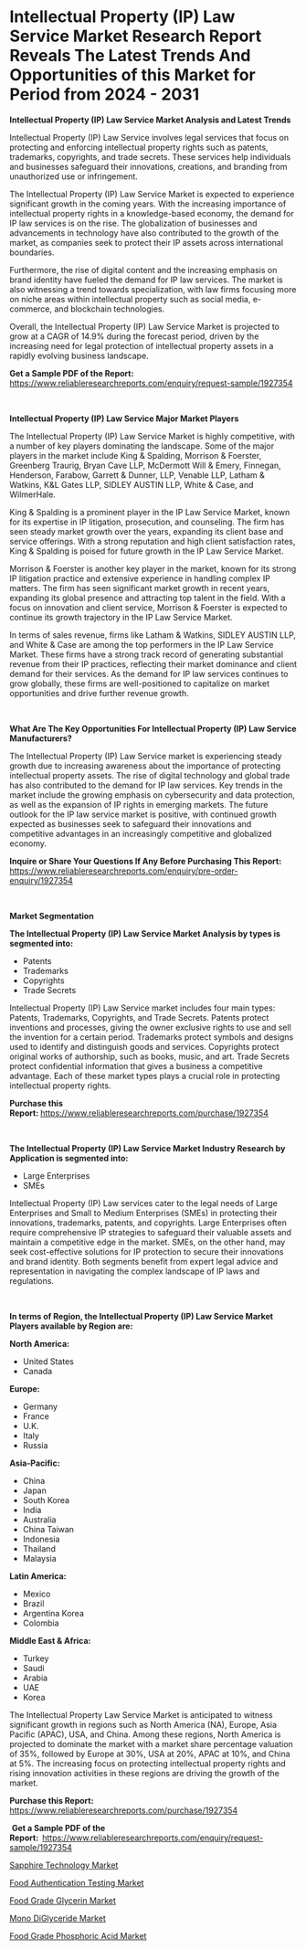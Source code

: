 <p><h1>Intellectual Property (IP) Law Service Market Research Report Reveals The Latest Trends And Opportunities of this Market for Period from 2024 - 2031</h1></p><p><strong>Intellectual Property (IP) Law Service Market Analysis and Latest Trends</strong></p>
<p><p>Intellectual Property (IP) Law Service involves legal services that focus on protecting and enforcing intellectual property rights such as patents, trademarks, copyrights, and trade secrets. These services help individuals and businesses safeguard their innovations, creations, and branding from unauthorized use or infringement.</p><p>The Intellectual Property (IP) Law Service Market is expected to experience significant growth in the coming years. With the increasing importance of intellectual property rights in a knowledge-based economy, the demand for IP law services is on the rise. The globalization of businesses and advancements in technology have also contributed to the growth of the market, as companies seek to protect their IP assets across international boundaries.</p><p>Furthermore, the rise of digital content and the increasing emphasis on brand identity have fueled the demand for IP law services. The market is also witnessing a trend towards specialization, with law firms focusing more on niche areas within intellectual property such as social media, e-commerce, and blockchain technologies.</p><p>Overall, the Intellectual Property (IP) Law Service Market is projected to grow at a CAGR of 14.9% during the forecast period, driven by the increasing need for legal protection of intellectual property assets in a rapidly evolving business landscape.</p></p>
<p><strong>Get a Sample PDF of the Report:&nbsp;</strong> <a href="https://www.reliableresearchreports.com/enquiry/request-sample/1927354">https://www.reliableresearchreports.com/enquiry/request-sample/1927354</a></p>
<p>&nbsp;</p>
<p><strong>Intellectual Property (IP) Law Service Major Market Players</strong></p>
<p><p>The Intellectual Property (IP) Law Service Market is highly competitive, with a number of key players dominating the landscape. Some of the major players in the market include King & Spalding, Morrison & Foerster, Greenberg Traurig, Bryan Cave LLP, McDermott Will & Emery, Finnegan, Henderson, Farabow, Garrett & Dunner, LLP, Venable LLP, Latham & Watkins, K&L Gates LLP, SIDLEY AUSTIN LLP, White & Case, and WilmerHale.</p><p>King & Spalding is a prominent player in the IP Law Service Market, known for its expertise in IP litigation, prosecution, and counseling. The firm has seen steady market growth over the years, expanding its client base and service offerings. With a strong reputation and high client satisfaction rates, King & Spalding is poised for future growth in the IP Law Service Market.</p><p>Morrison & Foerster is another key player in the market, known for its strong IP litigation practice and extensive experience in handling complex IP matters. The firm has seen significant market growth in recent years, expanding its global presence and attracting top talent in the field. With a focus on innovation and client service, Morrison & Foerster is expected to continue its growth trajectory in the IP Law Service Market.</p><p>In terms of sales revenue, firms like Latham & Watkins, SIDLEY AUSTIN LLP, and White & Case are among the top performers in the IP Law Service Market. These firms have a strong track record of generating substantial revenue from their IP practices, reflecting their market dominance and client demand for their services. As the demand for IP law services continues to grow globally, these firms are well-positioned to capitalize on market opportunities and drive further revenue growth.</p></p>
<p>&nbsp;</p>
<p><strong>What Are The Key Opportunities For Intellectual Property (IP) Law Service Manufacturers?</strong></p>
<p><p>The Intellectual Property (IP) Law Service market is experiencing steady growth due to increasing awareness about the importance of protecting intellectual property assets. The rise of digital technology and global trade has also contributed to the demand for IP law services. Key trends in the market include the growing emphasis on cybersecurity and data protection, as well as the expansion of IP rights in emerging markets. The future outlook for the IP law service market is positive, with continued growth expected as businesses seek to safeguard their innovations and competitive advantages in an increasingly competitive and globalized economy.</p></p>
<p><strong>Inquire or Share Your Questions If Any Before Purchasing This Report:</strong> <a href="https://www.reliableresearchreports.com/enquiry/pre-order-enquiry/1927354">https://www.reliableresearchreports.com/enquiry/pre-order-enquiry/1927354</a></p>
<p>&nbsp;</p>
<p><strong>Market Segmentation</strong></p>
<p><strong>The Intellectual Property (IP) Law Service Market Analysis by types is segmented into:</strong></p>
<p><ul><li>Patents</li><li>Trademarks</li><li>Copyrights</li><li>Trade Secrets</li></ul></p>
<p><p>Intellectual Property (IP) Law Service market includes four main types: Patents, Trademarks, Copyrights, and Trade Secrets. Patents protect inventions and processes, giving the owner exclusive rights to use and sell the invention for a certain period. Trademarks protect symbols and designs used to identify and distinguish goods and services. Copyrights protect original works of authorship, such as books, music, and art. Trade Secrets protect confidential information that gives a business a competitive advantage. Each of these market types plays a crucial role in protecting intellectual property rights.</p></p>
<p><strong>Purchase this Report:&nbsp;</strong><a href="https://www.reliableresearchreports.com/purchase/1927354">https://www.reliableresearchreports.com/purchase/1927354</a></p>
<p>&nbsp;</p>
<p><strong>The Intellectual Property (IP) Law Service Market Industry Research by Application is segmented into:</strong></p>
<p><ul><li>Large Enterprises</li><li>SMEs</li></ul></p>
<p><p>Intellectual Property (IP) Law services cater to the legal needs of Large Enterprises and Small to Medium Enterprises (SMEs) in protecting their innovations, trademarks, patents, and copyrights. Large Enterprises often require comprehensive IP strategies to safeguard their valuable assets and maintain a competitive edge in the market. SMEs, on the other hand, may seek cost-effective solutions for IP protection to secure their innovations and brand identity. Both segments benefit from expert legal advice and representation in navigating the complex landscape of IP laws and regulations.</p></p>
<p>&nbsp;</p>
<p><strong>In terms of Region, the Intellectual Property (IP) Law Service Market Players available by Region are:</strong></p>
<p>
    <p> <strong> North America: </strong>
        <ul>
            <li>United States</li>
            <li>Canada</li>
        </ul>
        </p> 
    <p> <strong> Europe: </strong>
        <ul>
            <li>Germany</li>
            <li>France</li>
            <li>U.K.</li>
            <li>Italy</li>
            <li>Russia</li>
        </ul>
        </p> 
    <p> <strong> Asia-Pacific: </strong>
        <ul>
            <li>China</li>
            <li>Japan</li>
            <li>South Korea</li>
            <li>India</li>
            <li>Australia</li>
            <li>China Taiwan</li>
            <li>Indonesia</li>
            <li>Thailand</li>
            <li>Malaysia</li>
        </ul>
        </p> 
    <p> <strong> Latin America: </strong>
        <ul>
            <li>Mexico</li>
            <li>Brazil</li>
            <li>Argentina Korea</li>
            <li>Colombia</li>
        </ul>
        </p> 
    <p> <strong> Middle East & Africa: </strong>
        <ul>
            <li>Turkey</li>
            <li>Saudi</li>
            <li>Arabia</li>
            <li>UAE</li>
            <li>Korea</li>
        </ul>
    </p>
    </p>
<p><p>The Intellectual Property Law Service Market is anticipated to witness significant growth in regions such as North America (NA), Europe, Asia Pacific (APAC), USA, and China. Among these regions, North America is projected to dominate the market with a market share percentage valuation of 35%, followed by Europe at 30%, USA at 20%, APAC at 10%, and China at 5%. The increasing focus on protecting intellectual property rights and rising innovation activities in these regions are driving the growth of the market.</p></p>
<p><strong>Purchase this Report: </strong><a href="https://www.reliableresearchreports.com/purchase/1927354">https://www.reliableresearchreports.com/purchase/1927354</a></p>
<p>&nbsp;<strong>Get a Sample PDF of the Report:&nbsp;&nbsp;</strong><a href="https://www.reliableresearchreports.com/enquiry/request-sample/1927354">https://www.reliableresearchreports.com/enquiry/request-sample/1927354</a></p>
<p><strong></strong></p>
<p><p><a href="https://view.publitas.com/reportprime-1/sapphire-technology-market-with-the-goal-of-estimating-the-market-size-and-future-growth-potential-of-various-market-segments-based-on-component-applications-end-user-and-region/">Sapphire Technology Market</a></p><p><a href="https://simplistic-meeting-7ee.notion.site/Global-Food-Authentication-Testing-Market-Size-and-Market-Trends-Insights-and-Projections-from-2024-f84cd13a3998445da22e213d98c8f23a">Food Authentication Testing Market</a></p><p><a href="https://eight-handstand-8fb.notion.site/Food-Grade-Glycerin-Market-Insights-Market-Players-and-Forecast-Till-2031-28abf24dd8e4441fb6f62bd4c0735ce2">Food Grade Glycerin Market</a></p><p><a href="https://view.publitas.com/reportprime-1/mono-diglyceride-market-research-report-provides-thorough-industry-overview-which-offers-an-in-depth-analysis-of-product-trends-and-new-market-divisions/">Mono DiGlyceride Market</a></p><p><a href="https://skillful-vermicelli-b89.notion.site/Food-Grade-Phosphoric-Acid-Market-Size-Focuses-on-Market-Dynamics-In-Depth-Analysis-and-Future-Proj-94251b340a3c43b39ff2c5263bc0da45">Food Grade Phosphoric Acid Market</a></p></p>
